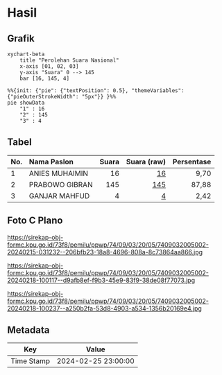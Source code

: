 # Hasil

## Grafik

```mermaid
xychart-beta
    title "Perolehan Suara Nasional"
    x-axis [01, 02, 03]
    y-axis "Suara" 0 --> 145
    bar [16, 145, 4]
```

```mermaid
%%{init: {"pie": {"textPosition": 0.5}, "themeVariables": {"pieOuterStrokeWidth": "5px"}} }%%
pie showData
    "1" : 16
    "2" : 145
    "3" : 4
```

## Tabel

| No. | Nama Paslon    | Suara | Suara (raw) | Persentase |
|:--- |:-------------- | -----:| -----------:| ----------:|
| 1   | ANIES MUHAIMIN | 16    | [16][p-1]   | 9,70       |
| 2   | PRABOWO GIBRAN | 145   | [145][p-2]  | 87,88      |
| 3   | GANJAR MAHFUD  | 4     | [4][p-3]    | 2,42       |


[p-1]: https://github.com/gigit-pemilu/pemilu-2024/blob/main/pilpres/hitung-suara/sub/74-sulawesi-tenggara/sub/09-konawe-utara/sub/03-langgikima/sub/2005-morombo-pantai/sub/002-tps/sub/paslon-1.txt
[p-2]: https://github.com/gigit-pemilu/pemilu-2024/blob/main/pilpres/hitung-suara/sub/74-sulawesi-tenggara/sub/09-konawe-utara/sub/03-langgikima/sub/2005-morombo-pantai/sub/002-tps/sub/paslon-2.txt
[p-3]: https://github.com/gigit-pemilu/pemilu-2024/blob/main/pilpres/hitung-suara/sub/74-sulawesi-tenggara/sub/09-konawe-utara/sub/03-langgikima/sub/2005-morombo-pantai/sub/002-tps/sub/paslon-3.txt

## Foto C Plano

https://sirekap-obj-formc.kpu.go.id/73f8/pemilu/ppwp/74/09/03/20/05/7409032005002-20240215-031232--206bfb23-18a8-4696-808a-8c73864aa866.jpg

https://sirekap-obj-formc.kpu.go.id/73f8/pemilu/ppwp/74/09/03/20/05/7409032005002-20240218-100117--d9afb8ef-f9b3-45e9-83f9-38de08f77073.jpg

https://sirekap-obj-formc.kpu.go.id/73f8/pemilu/ppwp/74/09/03/20/05/7409032005002-20240218-100237--a250b2fa-53d8-4903-a534-1356b20169e4.jpg


## Metadata

| Key        | Value               |
| ---------- | ------------------- |
| Time Stamp | 2024-02-25 23:00:00 |



